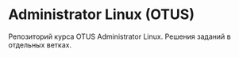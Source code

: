 # Administrator Linux (OTUS)

Репозиторий курса OTUS Administrator Linux.
Решения заданий в отдельных ветках. 